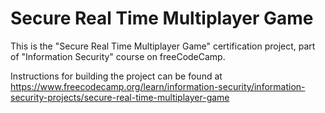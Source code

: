 # Secure Real Time Multiplayer Game

This is the "Secure Real Time Multiplayer Game" certification project, part of "Information Security" course on freeCodeCamp.

Instructions for building the project can be found at https://www.freecodecamp.org/learn/information-security/information-security-projects/secure-real-time-multiplayer-game
